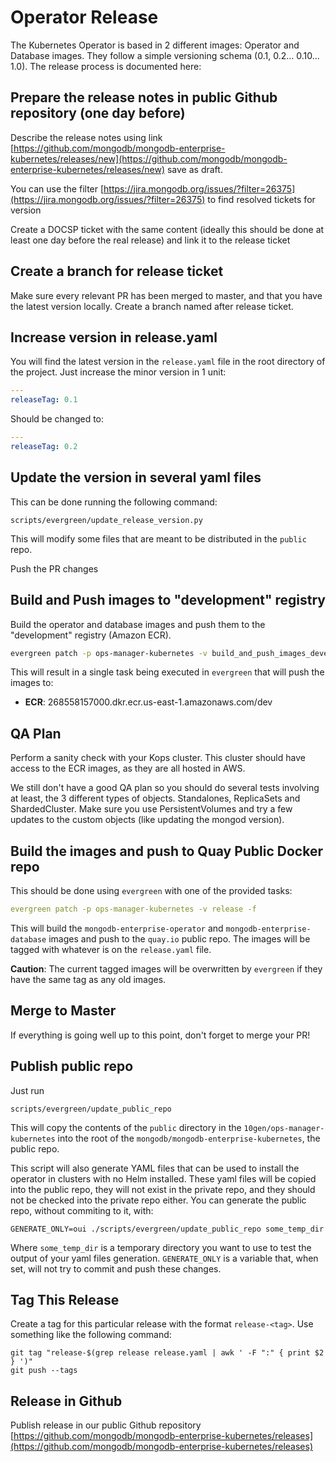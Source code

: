 # Operator Release

The Kubernetes Operator is based in 2 different images: Operator and Database images.
They follow a simple versioning schema (0.1, 0.2... 0.10... 1.0). The release
process is documented here:

## Prepare the release notes in public Github repository (one day before)

Describe the release notes using link 
[https://github.com/mongodb/mongodb-enterprise-kubernetes/releases/new](https://github.com/mongodb/mongodb-enterprise-kubernetes/releases/new) save as draft.

You can use the filter [https://jira.mongodb.org/issues/?filter=26375](https://jira.mongodb.org/issues/?filter=26375) 
to find resolved tickets for version

Create a DOCSP ticket with the same content (ideally this should be done at least one day before the real release) and
link it to the release ticket

## Create a branch for release ticket

Make sure every relevant PR has been merged to master, and that you have the latest version locally.
Create a branch named after release ticket. 

## Increase version in release.yaml

You will find the latest version in the `release.yaml` file in the root
directory of the project. Just increase the minor version in 1 unit:

```yaml
---
releaseTag: 0.1
```

Should be changed to:

```yaml
---
releaseTag: 0.2
```

## Update the version in several yaml files

This can be done running the following command:

```
scripts/evergreen/update_release_version.py
```

This will modify some files that are meant to be distributed in the
`public` repo.

Push the PR changes

## Build and Push images to "development" registry


Build the operator and database images and push them to the "development" registry (Amazon ECR).

``` bash
evergreen patch -p ops-manager-kubernetes -v build_and_push_images_development -f
```

This will result in a single task being executed in `evergreen` that will push the images to:

* **ECR**: 268558157000.dkr.ecr.us-east-1.amazonaws.com/dev

## QA Plan

Perform a sanity check with your Kops cluster. This cluster should
have access to the ECR images, as they are all hosted in AWS.

We still don't have a good QA plan so you should do several tests
involving at least, the 3 different types of objects. Standalones,
ReplicaSets and ShardedCluster. Make sure you use PersistentVolumes
and try a few updates to the custom objects (like updating the mongod
version).


## Build the images and push to Quay Public Docker repo

This should be done using `evergreen` with one of the provided tasks:

``` yaml
evergreen patch -p ops-manager-kubernetes -v release -f
```

This will build the `mongodb-enterprise-operator` and
`mongodb-enterprise-database` images and push to the `quay.io` public
repo. The images will be tagged with whatever is on the `release.yaml` file.

**Caution**: The current tagged images will be overwritten by
`evergreen` if they have the same tag as any old images.

## Merge to Master

If everything is going well up to this point, don't forget to merge your PR!

## Publish public repo

Just run

    scripts/evergreen/update_public_repo

This will copy the contents of the `public` directory in the `10gen/ops-manager-kubernetes` into
the root of the `mongodb/mongodb-enterprise-kubernetes`, the public repo.

This script will also generate YAML files that can be used to install
the operator in clusters with no Helm installed. These yaml files will
be copied into the public repo, they will not exist in the private
repo, and they should not be checked into the private repo either. You
can generate the public repo, without commiting to it, with:

    GENERATE_ONLY=oui ./scripts/evergreen/update_public_repo some_temp_dir

Where `some_temp_dir` is a temporary directory you want to use to test
the output of your yaml files generation. `GENERATE_ONLY` is a
variable that, when set, will not try to commit and push these
changes.

## Tag This Release

Create a tag for this particular release with the format `release-<tag>`. Use something like the following command:

    git tag "release-$(grep release release.yaml | awk ' -F ":" { print $2 } ')"
    git push --tags
    
## Release in Github 

Publish release in our public Github repository 
[https://github.com/mongodb/mongodb-enterprise-kubernetes/releases](https://github.com/mongodb/mongodb-enterprise-kubernetes/releases)

